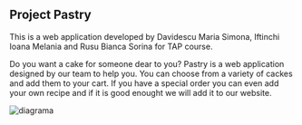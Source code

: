 ## Project Pastry ##
This is a web application developed by Davidescu Maria Simona, Iftinchi Ioana Melania and Rusu Bianca Sorina for TAP course.

Do you want a cake for someone dear to you? Pastry is a web application designed by our team to help you. You can choose from a variety of cackes and add them to your cart. 
If you have a special order you can even add your own recipe and if it is good enought we will add it to our website.

![diagrama](https://user-images.githubusercontent.com/76125731/118370084-bde88000-b5ae-11eb-9acb-604c9cc86503.png)
